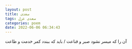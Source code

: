 ```yaml
---
layout: post
title: سعدی
tags: سعدی غزل
categories: poem
date: 2022-06-06 06:34:43
---
```


آن را که میسر نشود صبر و قناعت / باید که ببندد کمر خدمت و طاعت
